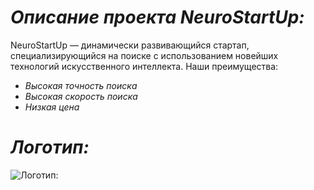 # _Описание проекта NeuroStartUp:_  
NeuroStartUp — динамически развивающийся стартап, специализирующийся на поиске с использованием новейших технологий искусственного интеллекта. Наши преимущества:
  + _Высокая точность поиска_
  + _Высокая скорость поиска_
  + _Низкая цена_
# _Логотип:_
![ _Логотип:_](https://camo.githubusercontent.com/ace14ee894d150192a7b05b12410738aa65528da742bbce69315a5f441320ea7/68747470733a2f2f692e696d6775722e636f6d2f495a4f525769492e706e67)
